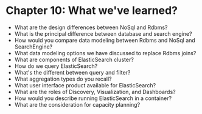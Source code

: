 # Chapter 10: What we've learned?

* What are the design differences between NoSql and Rdbms?
* What is the principal difference between database and search engine?
* How would you compare data modeling between Rdbms and NoSql and SearchEngine?
* What data modeling options we have discussed to replace Rdbms joins?
* What are components of ElasticSearch cluster?
* How do we query ElasticSearch?
* What's the different between query and filter?
* What aggregation types do you recall?
* What user interface product available for ElasticSearch?
* What are the roles of Discovery, Visualization, and Dashboards?
* How would you describe running ElasticSearch in a container?
* What are the consideration for capacity planning?